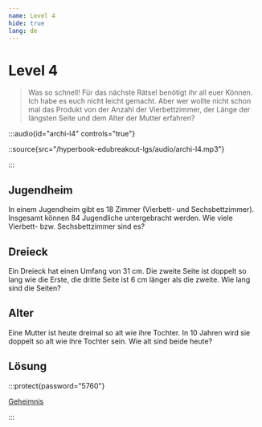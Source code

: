 ```yaml
---
name: Level 4
hide: true
lang: de
---
```


# Level 4

> Was so schnell! Für das nächste Rätsel benötigt ihr all euer Können. Ich habe es euch nicht leicht gemacht. Aber wer wollte nicht schon mal das Produkt von der Anzahl der Vierbettzimmer, der Länge der längsten Seite und dem Alter der Mutter erfahren?

:::audio{id="archi-l4" controls="true"}

::source{src="/hyperbook-edubreakout-lgs/audio/archi-l4.mp3"}

:::

## Jugendheim

In einem Jugendheim gibt es 18 Zimmer (Vierbett- und
Sechsbettzimmer). Insgesamt können 84 Jugendliche untergebracht
werden. Wie viele Vierbett- bzw. Sechsbettzimmer
sind es?

## Dreieck

Ein Dreieck hat einen Umfang von 31 cm. Die zweite Seite ist
doppelt so lang wie die Erste, die dritte Seite ist 6 cm länger als die
zweite. Wie lang sind die Seiten?

## Alter

Eine Mutter ist heute dreimal so alt wie ihre Tochter. In 10 Jahren
wird sie doppelt so alt wie ihre Tochter sein. Wie alt sind beide
heute?

## Lösung

:::protect{password="5760"}

[Geheimnis](/vxynmvsdlkfs-geschafft)

:::